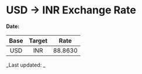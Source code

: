 # USD → INR Exchange Rate

**Date:** 

| Base | Target | Rate  |
|:----:|:------:|:-----:|
| USD  | INR    | 88.8630 |

_Last updated: _